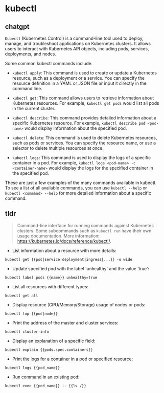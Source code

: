 # kubectl 
## chatgpt 
`Kubectl` (Kubernetes Control) is a command-line tool used to deploy, manage, and troubleshoot applications on Kubernetes clusters. It allows users to interact with Kubernetes API objects, including pods, services, deployments, and nodes.

Some common kubectl commands include:

- `kubectl apply`: This command is used to create or update a Kubernetes resource, such as a deployment or a service. You can specify the resource definition in a YAML or JSON file or input it directly in the command line.

- `kubectl get`: This command allows users to retrieve information about Kubernetes resources. For example, `kubectl get pods` would list all pods in the current cluster.

- `kubectl describe`: This command provides detailed information about a specific Kubernetes resource. For example, `kubectl describe pod <pod-name>` would display information about the specified pod.

- `kubectl delete`: This command is used to delete Kubernetes resources, such as pods or services. You can specify the resource name, or use a selector to delete multiple resources at once.

- `kubectl logs`: This command is used to display the logs of a specific container in a pod. For example, `kubectl logs <pod-name> -c <container-name>` would display the logs for the specified container in the specified pod.

These are just a few examples of the many commands available in kubectl. To see a list of all available commands, you can use `kubectl --help` or `kubectl <command> --help` for more detailed information about a specific command. 

## tldr 
 
> Command-line interface for running commands against Kubernetes clusters.
> Some subcommands such as `kubectl run` have their own usage documentation.
> More information: <https://kubernetes.io/docs/reference/kubectl/>.

- List information about a resource with more details:

`kubectl get {{pod|service|deployment|ingress|...}} -o wide`

- Update specified pod with the label 'unhealthy' and the value 'true':

`kubectl label pods {{name}} unhealthy=true`

- List all resources with different types:

`kubectl get all`

- Display resource (CPU/Memory/Storage) usage of nodes or pods:

`kubectl top {{pod|node}}`

- Print the address of the master and cluster services:

`kubectl cluster-info`

- Display an explanation of a specific field:

`kubectl explain {{pods.spec.containers}}`

- Print the logs for a container in a pod or specified resource:

`kubectl logs {{pod_name}}`

- Run command in an existing pod:

`kubectl exec {{pod_name}} -- {{ls /}}`
